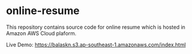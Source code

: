 # online-resume
This repository contains source code for online resume which is hosted in Amazon AWS Cloud plaform.

Live Demo:  https://balaskn.s3.ap-southeast-1.amazonaws.com/index.html
